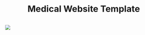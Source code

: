 <h1 align="center">Medical Website Template</h1>
<br/>
<img src="![image](https://github.com/Tushar-Dhingra/Health-Care-Website/assets/120412316/731bdf2c-68bd-43a3-bea6-e6fc39650ae7)
">

